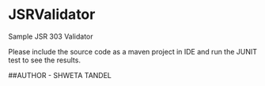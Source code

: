 # JSRValidator
Sample JSR 303 Validator

Please include the source code as a maven project in IDE and run the JUNIT test to see the results.

##AUTHOR - SHWETA TANDEL


